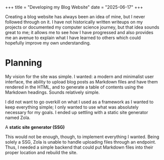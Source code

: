 +++
title = "Developing my Blog Website"
date = "2025-06-17"
+++

Creating a blog website has always been an idea of mine, but I never followed through on it. I have not historically written writeups on my projects or documented my computer science journey, but that idea sounds great to me; it allows me to see how I have progressed and also provides me an avenue to explain what I have learned to others which could hopefully improve my own understanding.
# Planning
My vision for the site was simple. I wanted: a modern and minimalist user interface, the ability to upload blog posts as Markdown files and have them rendered in the HTML, and to generate a table of contents using the Markdown headings. Sounds relatively simple.

I did not want to go overkill on what I used as a framework as I wanted to keep everything simple; I only wanted to use what was absolutely necessary for my goals. I ended up settling with a static site generator named Zola.

A **static site generator (SSG)** 

This would not be enough, though, to implement everything I wanted. Being solely a SSG, Zola is unable to handle uploading files through an endpoint. Thus, I needed a simple backend that could put Markdown files into their proper location and rebuild the site.
